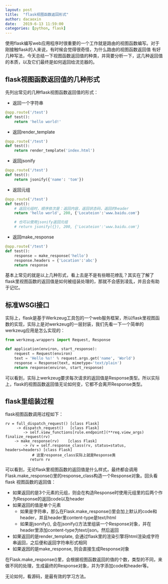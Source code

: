 ```yaml
---
layout: post
title:  "flask视图函数返回形式"
author: dacaoxin
date:   2019-6-13 11:59:00
categories: [python, flask]
---
```


使用flask编写web应用程序时很重要的一个工作就是路由的视图函数编写。对于刚接触flask的人来说，有时候会觉得很奇怪，为什么路由的视图函数返回值
有好几种写法，今天总结一下视图函数返回值的种类，并简要分析一下，这几种返回值的本质，以及它们最终是如何返回给流览器的。

## flask视图函数返回值的几种形式

先列出常见的几种flask视图函数返回值的形式：

* 返回一个字符串

```python
@app.route('/test')
def test():
    return 'hello world!'
```

* 返回render_template
```python
@app.route('/test')
def test():
    return render_template('index.html')
```

* 返回jsonify
```python
@app.route('/test')
def test():
    return jsonify({'name': 'tom'})
```

* 返回元组
```python
@app.route('/test')
def test():
    # 返回元组时，顺序依次是：返回内容，返回状态码，返回的header
    return 'hello world', 200, {'Locateion':'www.baidu.com'}

    # 也可以使用jsonify返回元组
    # return jsonify({}), 200, {'Locateion':'www.baidu.com'}
```

* 返回make_response
```python
@app.route('/test')
def test():
    response = make_response('hello')
    response.headers = {'Location':'abc'}
    return response
```

基本上常见的就是以上几种形式，看上去是不是有些眼花缭乱？其实在了解了flask里视图函数的返回值是如何被组装处理的，那就不会感到凌乱，并且会有助于记忆。

## 标准WSGI接口

实际上，flask是基于Werkzeug工具包的一个web服务框架，所以flask里视图函数的实现，实际上是对werkzeug的一层封装，我们先看一下一个简单的
werkzeug应用是怎么实现的：

```python
from werkzeug.wrappers import Request, Response

def application(environ, start_response):
    request = Request(environ)
    text = 'Hello %s!' % request.args.get('name', 'World')
    response = Response(text, mimetype='text/plain')
    return response(environ, start_response)
```

可以看到，实际上werkzeug要求每次请求的返回值是Response类型。所以实际上，flask的视图函数返回值无论如何变，它都不会离开Response类型。


## flask里组装过程

flask视图函数调用过程如下：

```plain
rv = full_dispatch_request() [class Flask]
     -> dispatch_request()   [class Flask]
        -> self.view_functions[rule.endpoint](**req.view_args)
finalize_request(rv)
    -> make_response(rv)    [class Flask]
        -> rv = self.response_class(rv, status=status, headers=headers) [class Flask]
            # 这里response_class实际上就是Response类
           return rv  
```

可以看到，无论flask里视图函数的返回值是什么样式，最终都会调用Flask.make_response()里的response_class构造一个Response对象。回头看flask
视图函数的返回值：
* 如果返回的是3个元素的元组，则会在构造Response时使用元组里的后两个作为Response的返回code以及header
* 如果返回的值是单个元素
  * 如果是字符串，那么在Flask.make_response()里会加上默认的code和header，并且header里content-type是text/html
  * 如果是jsonify(), 会在jsonify()方法里组装一个Response对象，并在header里添加content-type为text/json。然后返回
* 如果返回的是render_template, 会通过flask里的渲染引擎将html渲染成字符串返回，之后便和返回字符串形式相同
* 如果返因的是make_response, 则会直接生成Response对象

在Flask.make_response()里，会根据视图函数返回的值的个数，类型的不同，来做不同的处理，生成最终的Response对象，并为字添加code和header等。

无论如何，看源码，是最有效的学习方法。
